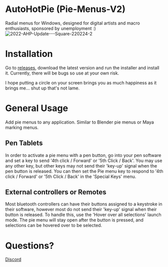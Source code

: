 # AutoHotPie (Pie-Menus-V2)

Radial menus for Windows, designed for digital artists and macro enthusiasts, sponsored by unemployment :)
![2022-AHP-Update---Square-220224-2](https://user-images.githubusercontent.com/36665762/155584629-fd483863-2005-420f-ab3e-44369fe01884.gif)


# Installation

Go to [releases](https://github.com/dumbeau/AutoHotPie/releases), download the latest version and run the installer and install it.  Currently, there will be bugs so use at your own risk.


I hope putting a circle on your screen brings you as much happiness as it brings me... shut up that's not lame.

# General Usage

Add pie menus to any application.  Similar to Blender pie menus or Maya marking menus.
## Pen Tablets
In order to activate a pie menu with a pen button, go into your pen software and set a key to send '4th click / Forward' or '5th Click / Back'.  You may use any other key, but other keys may not send their 'key-up' signal when the pen button is released.  You can then set the Pie menu key to respond to '4th click / Forward' or '5th Click / Back' in the 'Special Keys' menu.

## External controllers or Remotes
Most bluetooth controllers can have their buttons assigned to a keystroke in their software, however most do not send their 'key-up' signal when their button is released.  To handle this, use the 'Hover over all selections' launch mode.  The pie menu will stay open after the button is pressed, and selections can be hovered over to be selected.

# Questions?

[Discord](https://discord.gg/yszsupzR7d)
